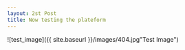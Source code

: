 ```yaml
---
layout: 2st Post
title: Now testing the plateform 
---
```


![test_image]({{ site.baseurl }}/images/404.jpg"Test Image")